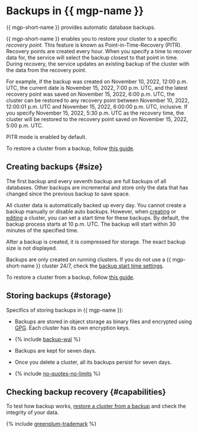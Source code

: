 # Backups in {{ mgp-name }}

{{ mgp-short-name }} provides automatic database backups.

{{ mgp-short-name }} enables you to restore your cluster to a specific _recovery point_. This feature is known as Point-in-Time-Recovery (PITR). Recovery points are created every hour. When you specify a time to recover data for, the service will select the backup closest to that point in time. During recovery, the service updates an existing backup of the cluster with the data from the recovery point.

For example, if the backup was created on November 10, 2022, 12:00 p.m. UTC, the current date is November 15, 2022, 7:00 p.m. UTC, and the latest recovery point was saved on November 15, 2022, 6:00 p.m. UTC, the cluster can be restored to any recovery point between November 10, 2022, 12:00:01 p.m. UTC and November 15, 2022, 6:00:00 p.m. UTC, inclusive. If you specify November 15, 2022, 5:30 p.m. UTC as the recovery time, the cluster will be restored to the recovery point saved on November 15, 2022, 5:00 p.m. UTC.

PITR mode is enabled by default.

To restore a cluster from a backup, follow [this guide](../operations/cluster-backups.md#restore).

## Creating backups {#size}

The first backup and every seventh backup are full backups of all databases. Other backups are incremental and store only the data that has changed since the previous backup to save space.

All cluster data is automatically backed up every day. You cannot create a backup manually or disable auto backups. However, when [creating](../operations/cluster-create.md) or [editing](../operations/update.md#change-additional-settings) a cluster, you can set a start time for these backups. By default, the backup process starts at 10 p.m. UTC. The backup will start within 30 minutes of the specified time.

After a backup is created, it is compressed for storage. The exact backup size is not displayed.

Backups are only created on running clusters. If you do not use a {{ mgp-short-name }} cluster 24/7, check the [backup start time settings](../operations/update.md#change-additional-settings).

To restore a cluster from a backup, follow [this guide](../operations/cluster-backups.md#restore).

## Storing backups {#storage}

Specifics of storing backups in {{ mgp-name }}:

* Backups are stored in object storage as binary files and encrypted using [GPG](https://en.wikipedia.org/wiki/GNU_Privacy_Guard). Each cluster has its own encryption keys.

* {% include [backup-wal](../../_includes/mdb/mgp/backup-wal.md) %}

* Backups are kept for seven days.

* Once you delete a cluster, all its backups persist for seven days.

* {% include [no-quotes-no-limits](../../_includes/mdb/backups/no-quotes-no-limits.md) %}

## Checking backup recovery {#capabilities}

To test how backup works, [restore a cluster from a backup](../operations/cluster-backups.md#restore) and check the integrity of your data.

{% include [greenplum-trademark](../../_includes/mdb/mgp/trademark.md) %}
